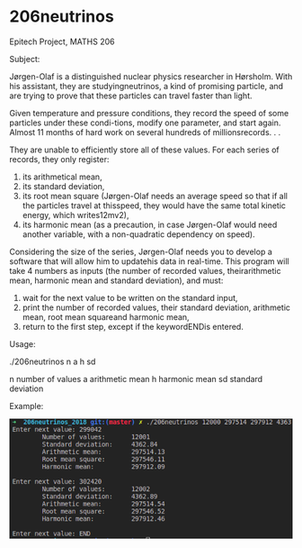 # 206neutrinos
Epitech Project, MATHS 206

Subject:

Jørgen-Olaf is a distinguished nuclear physics researcher in Hørsholm. With his assistant, they are studyingneutrinos, a kind of promising particle, and are trying to prove that these particles can travel faster than light.

Given temperature and pressure conditions, they record the speed of some particles under these condi-tions, modify one parameter, and start again. Almost 11 months of hard work on several hundreds of millionsrecords. . .

They are unable to efficiently store all of these values. For each series of records, they only register:
  1. its arithmetical mean,
  2. its standard deviation,
  3. its root mean square (Jørgen-Olaf needs an average speed so that if all the particles travel at thisspeed, they would have the same total kinetic energy, which writes12mv2),
  4. its harmonic mean (as a precaution, in case Jørgen-Olaf would need another variable, with a non-quadratic dependency on speed).
  
Considering the size of the series, Jørgen-Olaf needs you to develop a software that will allow him to updatehis data in real-time. This program will take 4 numbers as inputs (the number of recorded values, theirarithmetic mean, harmonic mean and standard deviation), and must:
  1. wait for the next value to be written on the standard input,
  2. print the number of recorded values, their standard deviation, arithmetic mean, root mean squareand harmonic mean,
  3. return to the first step, except if the keywordENDis entered.
  
Usage:

./206neutrinos n a h sd

n       number of values
a       arithmetic mean
h       harmonic mean
sd      standard deviation

Example:

![alt text](https://github.com/alexandre10044/206neutrinos/blob/master/example.png?raw=true)
